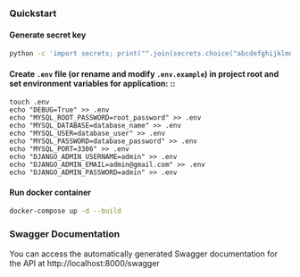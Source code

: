 ### Quickstart

#### Generate secret key
```sh
python -c 'import secrets; print("".join(secrets.choice("abcdefghijklmnopqrstuvwxyz0123456789!@#$%^&*(-_=+)") for i in range(50)))'
```

#### Create ``.env`` file (or rename and modify ``.env.example``) in project root and set environment variables for application: ::
```shell
touch .env
echo "DEBUG=True" >> .env
echo "MYSQL_ROOT_PASSWORD=root_password" >> .env
echo "MYSQL_DATABASE=database_name" >> .env
echo "MYSQL_USER=database_user" >> .env
echo "MYSQL_PASSWORD=database_password" >> .env
echo "MYSQL_PORT=3306" >> .env
echo "DJANGO_ADMIN_USERNAME=admin" >> .env
echo "DJANGO_ADMIN_EMAIL=admin@gmail.com" >> .env
echo "DJANGO_ADMIN_PASSWORD=admin" >> .env
```

#### Run docker container
```bash
docker-compose up -d --build
```

### Swagger Documentation
You can access the automatically generated Swagger documentation for the API at http://localhost:8000/swagger
